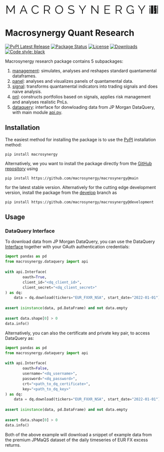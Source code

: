 ![Macrosynergy](docs/source/_static/MACROSYNERGY_Logo_Primary.png)

# Macrosynergy Quant Research
[![PyPI Latest Release](https://img.shields.io/pypi/v/macrosynergy.svg)](https://pypi.org/project/macrosynergy/)
[![Package Status](https://img.shields.io/pypi/status/macrosynergy.svg)](https://pypi.org/project/macrosynergy/)
[![License](https://img.shields.io/pypi/l/macrosynergy.svg)](https://github.com/macrosynergy/macrosynergy/blob/master/LICENSE)
[![Downloads](https://static.pepy.tech/personalized-badge/macrosynergy?period=month&units=international_system&left_color=black&right_color=orange&left_text=PyPI%20downloads%20per%20month)](https://pepy.tech/project/macrosynergy)
[![Code style: black](https://img.shields.io/badge/code%20style-black-000000.svg)](https://github.com/psf/black)

Macrosynergy research package contains 5 subpackages:

1. [management](./macrosynergy/management): simulates, analyses and reshapes standard quantamental dataframes.
2. [panel](./macrosynergy/panel): analyses and visualizes panels of quantamental data.
3. [signal](./macrosynergy/signal): transforms quantamental indicators into trading signals and does naive analysis.
4. [pnl](./macrosynergy/pnl): constructs portfolios based on signals, applies risk management and analyses realistic PnLs.
5. [dataquery](./macrosynergy/dataquery): interface for donwloading data from JP Morgan DataQuery, with main module [api.py](./macrosynergy/dataquery/api.py). 

## Installation
The easiest method for installing the package is to use the [PyPI](https://pypi.org/project/macrosynergy/) installation method:
```shell script
pip install macrosynergy
```
Alternatively, we you want to install the package directly from the [GitHub repository](https://github.com/macrosynergy/macrosynergy/tree/main) using
```shell script
pip install https://github.com/macrosynergy/macrosynergy@main
```
for the latest stable version. Alternatively for the cutting edge development version, install the package from the
 [develop](https://github.com/macrosynergy/macrosynergy/tree/develop) branch as
```shell script
pip install https://github.com/macrosynergy/macrosynergy@development
```
## Usage
### DataQuery Interface
To download data from JP Morgan DataQuery, you can use the DataQuery [Interface](./macrosynergy/dataquery/api.py)
together with your OAuth authentication credentials:
```python
import pandas as pd
from macrosynergy.dataquery import api

with api.Interface(
        oauth=True,
        client_id="<dq_client_id>",
        client_secret="<dq_client_secret>"
) as dq:
    data = dq.download(tickers="EUR_FXXR_NSA", start_date="2022-01-01")

assert isinstance(data, pd.DataFrame) and not data.empty

assert data.shape[0] > 0
data.info()
```

Alternatively, you can also the certificate and private key pair, to access DataQuery as:
```python
import pandas as pd
from macrosynergy.dataquery import api

with api.Interface(
        oauth=False,
        username="<dq_username>",
        password="<dq_password>",
        crt="<path_to_dq_certificate>",
        key="<path_to_dq_key>"
) as dq:
    data = dq.download(tickers="EUR_FXXR_NSA", start_date="2022-01-01")

assert isinstance(data, pd.DataFrame) and not data.empty

assert data.shape[0] > 0
data.info()
```

Both of the above example will download a snippet of example data from the premium JPMaQS dataset
of the daily timeseries of EUR FX excess returns.